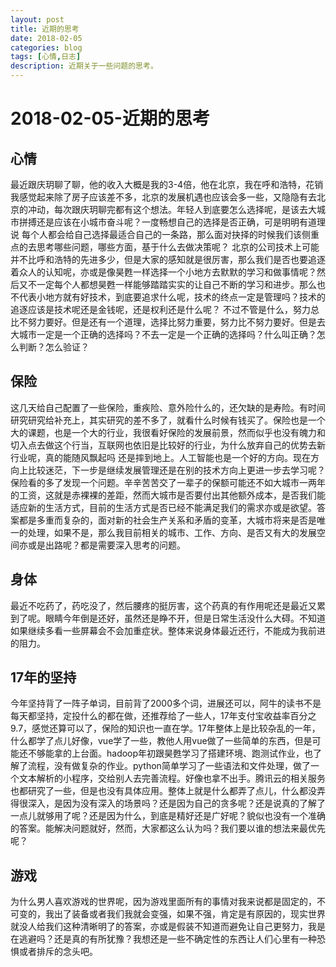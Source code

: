 ```yaml
---
layout: post
title: 近期的思考
date: 2018-02-05
categories: blog
tags: [心情,日志]
description: 近期关于一些问题的思考。
---
```


# 2018-02-05-近期的思考
## 心情
最近跟庆玥聊了聊，他的收入大概是我的3-4倍，他在北京，我在呼和浩特，花销我感觉起来除了房子应该差不多，北京的发展机遇也应该会多一些，又隐隐有去北京的冲动，每次跟庆玥聊完都有这个想法。年轻人到底要怎么选择呢，是该去大城市拼搏还是应该在小城市奋斗呢？一度畅想自己的选择是否正确，可是明明有道理说 每个人都会给自己选择最适合自己的一条路，那么面对抉择的时候我们该侧重点的去思考哪些问题，哪些方面，基于什么去做决策呢？
北京的公司技术上可能并不比呼和浩特的先进多少，但是大家的感知就是很厉害，那么我们是否也要追逐着众人的认知呢，亦或是像昊甦一样选择一个小地方去默默的学习和做事情呢？然后又不一定每个人都想昊甦一样能够踏踏实实的让自己不断的学习和进步。那么也不代表小地方就有好技术，到底要追求什么呢，技术的终点一定是管理吗？技术的追逐应该是技术呢还是金钱呢，还是权利还是什么呢？ 不过不管是什么，努力总比不努力要好。但是还有一个道理，选择比努力重要，努力比不努力要好。但是去大城市一定是一个正确的选择吗？不去一定是一个正确的选择吗？什么叫正确？怎么判断？怎么验证？
## 保险
这几天给自己配置了一些保险，重疾险、意外险什么的，还欠缺的是寿险。有时间研究研究给补充上，其实研究的差不多了，就看什么时候有钱买了。保险也是一个大的课题，也是一个大的行业，我很看好保险的发展前景，然而似乎也没有魄力和切入点去做这个行当，互联网也依旧是比较好的行业，为什么放弃自己的优势去新行业呢，真的能随风飘起吗 还是摔到地上。人工智能也是一个好的方向。现在方向上比较迷茫，下一步是继续发展管理还是在别的技术方向上更进一步去学习呢？保险看的多了发现一个问题。辛辛苦苦交了一辈子的保额可能还不如大城市一两年的工资，这就是赤裸裸的差距，然而大城市是否要付出其他额外成本，是否我们能适应新的生活方式，目前的生活方式是否已经不能满足我们的需求亦或是欲望。答案都是多重而复杂的，面对新的社会生产关系和矛盾的变革，大城市将来是否是唯一的处理，如果不是，那么我目前相关的城市、工作、方向、是否又有大的发展空间亦或是出路呢？都是需要深入思考的问题。
## 身体
最近不吃药了，药吃没了，然后腰疼的挺厉害，这个药真的有作用呢还是最近又累到了呢。眼睛今年倒是还好，虽然还是睁不开，但是日常生活没什么大碍。不知道如果继续多看一些屏幕会不会加重症状。整体来说身体最近还行，不能成为我前进的阻力。

## 17年的坚持
今年坚持背了一阵子单词，目前背了2000多个词，进展还可以，阿牛的读书不是每天都坚持，定投什么的都在做，还推荐给了一些人，17年支付宝收益率百分之9.7，感觉还算可以了，保险的知识也一直在学。17年整体上是比较杂乱的一年，什么都学了点儿好像，vue学了一些，教他人用vue做了一些简单的东西，但是可能还不够能拿的上台面。hadoop年初跟昊甦学习了搭建环境、跑测试作业，也了解了流程，没有做复杂的作业。python简单学习了一些语法和文件处理，做了一个文本解析的小程序，交给别人去完善流程。好像也拿不出手。腾讯云的相关服务也都研究了一些，但是也没有具体应用。整体上就是什么都弄了点儿，什么都没弄得很深入，是因为没有深入的场景吗？还是因为自己的贪多呢？还是说真的了解了一点儿就够用了呢？还是因为什么，到底是精好还是广好呢？貌似也没有一个准确的答案。能解决问题就好，然而，大家都这么认为吗？我们要以谁的想法来最优先呢？
## 游戏
为什么男人喜欢游戏的世界呢，因为游戏里面所有的事情对我来说都是固定的，不可变的，我出了装备或者我们我就会变强，如果不强，肯定是有原因的，现实世界就没人给我们这种清晰明了的答案，亦或是假装不知道而避免让自己更努力，我是在逃避吗？还是真的有所犹豫？我想还是一些不确定性的东西让人们心里有一种恐惧或者排斥的念头吧。

